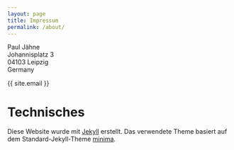```yaml
---
layout: page
title: Impressum
permalink: /about/
---
```


Paul Jähne  
Johannisplatz 3  
04103 Leipzig  
Germany

<p>
  {{ site.email }}
</p>

# Technisches

Diese Website wurde mit [Jekyll](https://jekyllrb.com/) erstellt. Das verwendete Theme basiert auf dem Standard-Jekyll-Theme [minima](https://github.com/jekyll/minima/).
